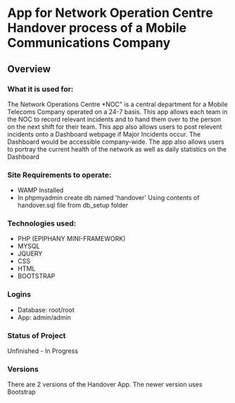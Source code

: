 #	App for Network Operation Centre Handover process of a Mobile Communications Company

##	Overview

###	What it is used for:
The Network Operations Centre *NOC" is a central department for a Mobile Telecoms Company operated on a 24-7 basis. This app allows each team in the NOC to record relevant incidents and to hand them over to the person on the next shift for their team. This app also allows users to post relevent incidents onto a Dashboard webpage if Major Incidents occur. The Dashboard would be accessible company-wide. The app also allows users to portray the current health of the network as well as daily statistics on the Dashboard

### Site Requirements to operate:
* WAMP Installed
* In phpmyadmin create db named 'handover' Using contents of handover.sql file from db_setup folder

###	Technologies used:
* PHP (EPIPHANY MINI-FRAMEWORK)
* MYSQL
* JQUERY
* CSS
* HTML
* BOOTSTRAP

###	Logins
* Database: root/root
* App: admin/admin

### Status of Project
Unfinished - In Progress

### Versions
There are 2 versions of the Handover App. 
The newer version uses Bootstrap